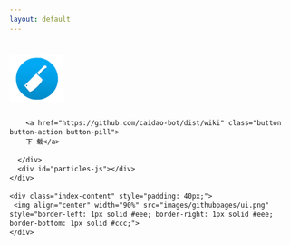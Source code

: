 ```yaml
---
layout: default
---
```


<body>
  <div class="index-wrapper">
    <div class="aside">
      <div class="info-card">
        <h1>
        <img src="images/githubpages/icon.png" width="96">
        </h1>
        
        <a href="https://github.com/caidao-bot/dist/wiki" class="button button-action button-pill">
        下 载</a>
       
      </div>
      <div id="particles-js"></div>
    </div>

    <div class="index-content" style="padding: 40px;">
     <img align="center" width="90%" src="images/githubpages/ui.png" style="border-left: 1px solid #eee; border-right: 1px solid #eee; border-bottom: 1px solid #ccc;">
    </div>
  </div>
</body>


